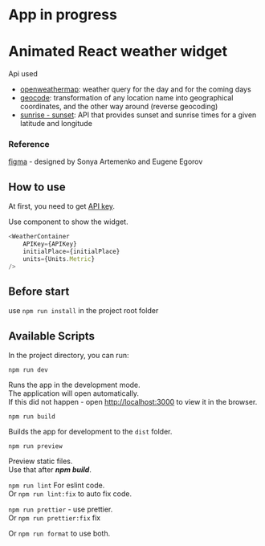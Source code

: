 # App in progress


# Animated React weather widget

Api used

- [openweathermap](https://openweathermap.org/): weather query for the day and for the coming days
- [geocode](https://openweathermap.org/api/geocoding-api): transformation of any location name into geographical
  coordinates, and the other way around (reverse geocoding)
- [sunrise - sunset](https://sunrise-sunset.org/api):  API that provides sunset and sunrise times for a given latitude
  and longitude

### Reference

[figma](https://www.figma.com/file/MLdKhxuwp6OtliCTE7hWmq/Weather-Widget?node-id=0%3A1) - designed by Sonya Artemenko
and Eugene Egorov

## How to use

At first, you need to get  [API key](https://openweathermap.org/price).

Use component to show the widget.

```javascript
<WeatherContainer
    APIKey={APIKey}
    initialPlace={initialPlace}
    units={Units.Metric}
/>
```

## Before start

use `npm run install` in the project root folder

## Available Scripts

In the project directory, you can run:

```npm run dev```

Runs the app in the development mode.\
The application will open automatically.\
If this did not happen - open [http://localhost:3000](http://localhost:3000) to view it in the browser.

```npm run build```

Builds the app for development to the `dist` folder.

``npm run preview``

Preview static files. \
Use that after ***npm build***.

``npm run lint``
For eslint code. \
Or ``npm run lint:fix``
to auto fix code. 

``npm run prettier`` - use prettier.\
Or ``npm run prettier:fix`` fix

Or ``npm run format`` to use both.
